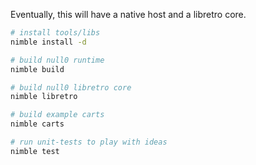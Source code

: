 Eventually, this will have a native host and a libretro core.

```sh
# install tools/libs
nimble install -d

# build null0 runtime
nimble build

# build null0 libretro core
nimble libretro

# build example carts
nimble carts

# run unit-tests to play with ideas
nimble test
```